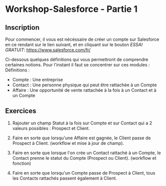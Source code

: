 # Workshop-Salesforce - Partie 1

## Inscription
Pour commencer, il vous est nécéssaire de créer un compte sur Salesforce en ce rendant sur le lien suivant, et en cliquant sur le bouton _ESSAI GRATUIT_: https://www.salesforce.com/fr/

Ci-dessous quelques définitions qui vous permettront de comprendre certaines notions.
Pour l'instant il faut se concentrer sur ces modules :
Définitions :
- Compte : Une entreprise
- Contact : Une personne physique qui peut être rattachée à un Compte
- Affaire : Une opportunité de vente rattachée à la fois à un Contact et à un Compte

## Exercices

1. Rajouter un champ Statut à la fois sur Compte et sur Contact qui a 2 valeurs possibles : Prospect et Client.

2. Faire en sorte que lorsqu'une Affaire est gagnée, le Client passe de Prospect à Client.
(workflow et mise à jour de champ).

3. Faire en sorte que lorsque l'on crée un Contact rattaché à un Compte, le Contact prenne le statut du Compte (Prospect ou Client).
(workflow et fonction)

4. Faire en sorte que lorsqu'un Compte passe de Prospect à Client, tous les Contacts rattachés passent également à Client.
